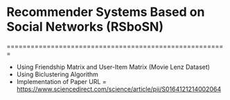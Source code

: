 # Recommender Systems Based on Social Networks (RSboSN)
=======================================================

  * Using Friendship Matrix and User-Item Matrix (Movie Lenz Dataset)
  * Using Biclustering Algorithm
  * Implementation of Paper URL = https://www.sciencedirect.com/science/article/pii/S0164121214002064
